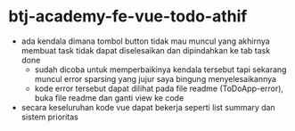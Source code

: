 # btj-academy-fe-vue-todo-athif
  - ada kendala dimana tombol button tidak mau muncul yang akhirnya membuat task tidak dapat diselesaikan dan dipindahkan ke tab task done
      - sudah dicoba untuk memperbaikinya kendala tersebut tapi sekarang muncul error sparsing yang jujur saya bingung menyelesaikannya
      - kode error tersebut dapat dilihat pada file readme (ToDoApp-error), buka file readme dan ganti view ke code
  - secara keseluruhan kode vue dapat bekerja seperti list summary dan sistem prioritas
